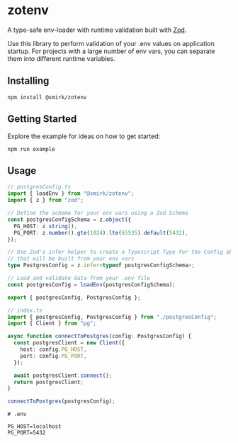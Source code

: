 # zotenv

A type-safe env-loader with runtime validation built with [Zod](https://github.com/colinhacks/zod).

Use this library to perform validation of your .env values on application startup. For projects with
a large number of env vars, you can separate them into different runtime variables.

## Installing

    npm install @smirk/zotenv

## Getting Started

Explore the example for ideas on how to get started:

    npm run example

## Usage

```typescript
// postgresConfig.ts
import { loadEnv } from "@smirk/zotenv";
import { z } from "zod";

// Define the schema for your env vars using a Zod Schema
const postgresConfigSchema = z.object({
  PG_HOST: z.string(),
  PG_PORT: z.number().gte(1024).lte(65535).default(5432),
});

// Use Zod's infer helper to create a Typescript Type for the Config object
// that will be built from your env vars
type PostgresConfig = z.infer<typeof postgresConfigSchema>;

// Load and validate data from your .env file
const postgresConfig = loadEnv(postgresConfigSchema);

export { postgresConfig, PostgresConfig };
```

```typescript
// index.ts
import { postgresConfig, PostgresConfig } from "./postgresConfig";
import { Client } from "pg";

async function connectToPostgres(config: PostgresConfig) {
  const postgresClient = new Client({
    host: config.PG_HOST,
    port: config.PG_PORT,
  });

  await postgresClient.connect();
  return postgresClient;
}

connectToPostgres(postgresConfig);
```

```env
# .env

PG_HOST=localhost
PG_PORT=5432
```
